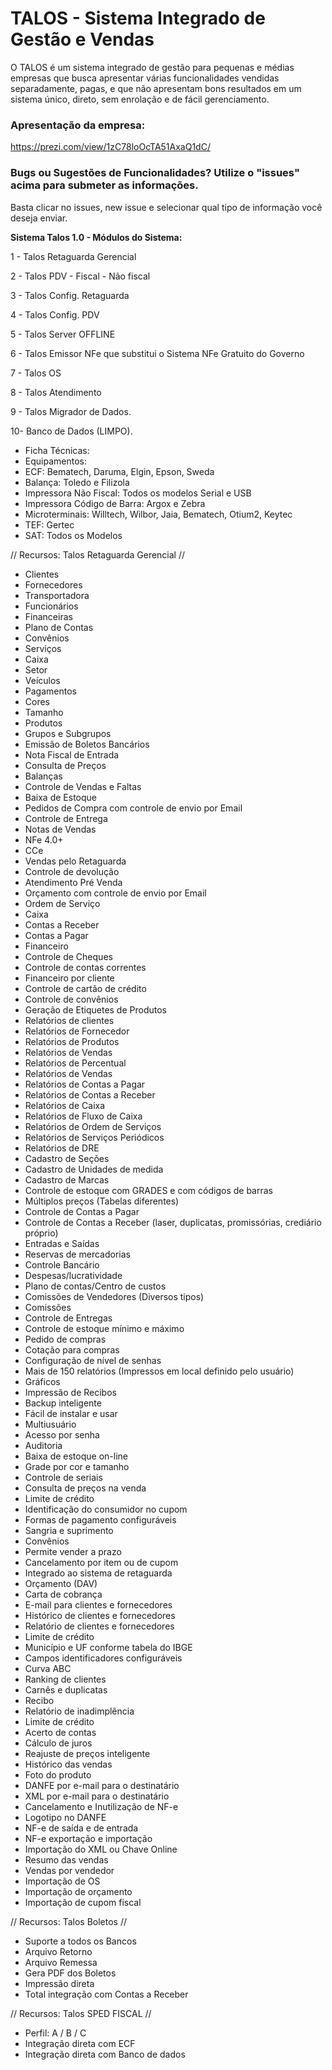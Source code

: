 


# TALOS - Sistema Integrado de Gestão e Vendas #


O TALOS é um sistema integrado de gestão para pequenas e médias empresas que busca apresentar várias funcionalidades vendidas separadamente, pagas, e que não apresentam bons resultados em um sistema único, direto, sem enrolação e de fácil gerenciamento.

### Apresentação da empresa: ###
https://prezi.com/view/1zC78loOcTA51AxaQ1dC/

### Bugs ou Sugestões de Funcionalidades? Utilize o "issues" acima para submeter as informações. ###
Basta clicar no issues, new issue e selecionar qual tipo de informação você deseja enviar.

**Sistema Talos 1.0 - 
Módulos do Sistema:**

 1 - Talos Retaguarda Gerencial 
 
 2 - Talos PDV - Fiscal - Não fiscal
 
 3 - Talos Config. Retaguarda
 
 4 - Talos Config. PDV
 
 5 - Talos Server OFFLINE
 
 6 - Talos Emissor NFe que substitui o Sistema NFe Gratuito do Governo
 
 7 - Talos OS
 
 8 - Talos Atendimento
 
 9 - Talos Migrador de Dados.
 
 10- Banco de Dados (LIMPO).

* Ficha Técnicas:
* Equipamentos:
* ECF: Bematech, Daruma, Elgin, Epson, Sweda
* Balança: Toledo e Filizola
* Impressora Não Fiscal: Todos os modelos Serial e USB
* Impressora Código de Barra: Argox e Zebra
* Microterminais: Willtech, Wilbor, Jaia, Bematech, Otium2, Keytec
* TEF: Gertec
* SAT: Todos os Modelos

// Recursos: Talos Retaguarda Gerencial //
- Clientes
- Fornecedores
- Transportadora
- Funcionários
- Financeiras
- Plano de Contas
- Convênios
- Serviços
- Caixa
- Setor
- Veículos
- Pagamentos
- Cores
- Tamanho
- Produtos
- Grupos e Subgrupos
- Emissão de Boletos Bancários
- Nota Fiscal de Entrada
- Consulta de Preços
- Balanças
- Controle de Vendas e Faltas
- Baixa de Estoque
- Pedidos de Compra com controle de envio por Email
- Controle de Entrega
- Notas de Vendas
- NFe 4.0+
- CCe
- Vendas pelo Retaguarda
- Controle de devolução
- Atendimento Pré Venda
- Orçamento com controle de envio por Email
- Ordem de Serviço
- Caixa
- Contas a Receber
- Contas a Pagar
- Financeiro
- Controle de Cheques
- Controle de contas correntes
- Financeiro por cliente
- Controle de cartão de crédito
- Controle de convênios
- Geração de Etiquetes de Produtos
- Relatórios de clientes
- Relatórios de Fornecedor
- Relatórios de Produtos
- Relatórios de Vendas
- Relatórios de Percentual
- Relatórios de Vendas
- Relatórios de Contas a Pagar
- Relatórios de Contas a Receber
- Relatórios de Caixa
- Relatórios de Fluxo de Caixa
- Relatórios de Ordem de Serviços
- Relatórios de Serviços Periódicos
- Relatórios de DRE
- Cadastro de Seções
- Cadastro de Unidades de medida
- Cadastro de Marcas 
- Controle de estoque com GRADES e com códigos de barras
- Múltiplos preços (Tabelas diferentes) 
- Controle de Contas a Pagar
- Controle de Contas a Receber (laser, duplicatas, promissórias, crediário próprio) 
- Entradas e Saídas
- Reservas de mercadorias 
- Controle Bancário
- Despesas/lucratividade
- Plano de contas/Centro de custos
- Comissões de Vendedores (Diversos tipos) 
- Comissões
- Controle de Entregas
- Controle de estoque mínimo e máximo 
- Pedido de compras
- Cotação para compras
- Configuração de nível de senhas
- Mais de 150 relatórios (Impressos em local definido pelo usuário)
- Gráficos 
- Impressão de Recibos 
- Backup inteligente
- Fácil de instalar e usar
- Multiusuário
- Acesso por senha
- Auditoria
- Baixa de estoque on-line
- Grade por cor e tamanho
- Controle de seriais
- Consulta de preços na venda
- Limite de crédito
- Identificação do consumidor no cupom
- Formas de pagamento configuráveis
- Sangria e suprimento
- Convênios
- Permite vender a prazo
- Cancelamento por item ou de cupom
- Integrado ao sistema de retaguarda
- Orçamento (DAV)
- Carta de cobrança
- E-mail para clientes e fornecedores
- Histórico de clientes e fornecedores
- Relatório de clientes e fornecedores
- Limite de crédito
- Município e UF conforme tabela do IBGE
- Campos identificadores configuráveis
- Curva ABC
- Ranking de clientes
- Carnês e duplicatas
- Recibo
- Relatório de inadimplência
- Limite de crédito
- Acerto de contas
- Cálculo de juros
- Reajuste de preços inteligente
- Histórico das vendas
- Foto do produto
- DANFE por e-mail para o destinatário
- XML por e-mail para o destinatário
- Cancelamento e Inutilização de NF-e
- Logotipo no DANFE
- NF-e de saída e de entrada
- NF-e exportação e importação
- Importação do XML ou Chave Online
- Resumo das vendas
- Vendas por vendedor
- Importação de OS
- Importação de orçamento
- Importação de cupom fiscal

// Recursos: Talos Boletos //
* Suporte a todos os Bancos
* Arquivo Retorno
* Arquivo Remessa
* Gera PDF dos Boletos
* Impressão direta
* Total integração com Contas a Receber

// Recursos: Talos SPED FISCAL //
* Perfil: A / B / C
* Integração direta com ECF
* Integração direta com Banco de dados



